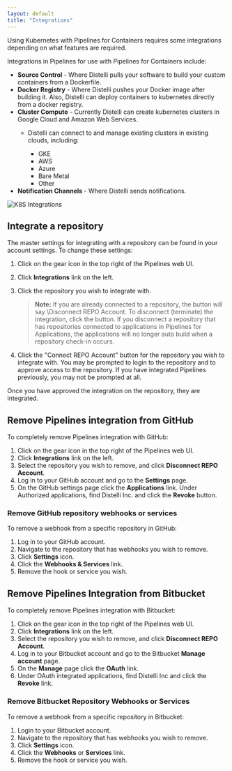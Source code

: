 ```yaml
---
layout: default
title: "Integrations"
--- 
```


Using Kubernetes with Pipelines for Containers requires some integrations depending on what features are required.

Integrations in Pipelines for use with Pipelines for Containers include:

<ul>
  <li><b>Source Control</b> - Where Distelli pulls your software to build your custom containers from a Dockerfile.</li>
  <li><b>Docker Registry</b> - Where Distelli pushes your Docker image after building it. Also, Distelli can deploy containers to kubernetes directly from a docker registry.</li>
  <li><b>Cluster Compute</b> - Currently Distelli can create kubernetes clusters in Google Cloud and Amazon Web Services.</li>
  <ul>
    <li>Distelli can connect to and manage existing clusters in existing clouds, including: </li>
    <ul>
      <li>GKE</li>
      <li>AWS</li>
      <li>Azure</li>
      <li>Bare Metal</li>
      <li>Other</li>
    </ul>
  </ul>
  <li><b>Notification Channels</b> - Where Distelli sends notifications.</li>
</ul>

<img src="images/k8s-integrations.png" alt="K8S Integrations">

## Integrate a repository

The master settings for integrating with a repository can be found in your account settings. To change these settings:

1. Click on the gear icon in the top right of the Pipelines web UI.
1. Click <b>Integrations</b> link on the left.
1. Click the repository you wish to integrate with. 

    > **Note:** If you are already connected to a repository, the button will say \Disconnect REPO Account\. To disconnect (terminate) the integration, click the button. If you disconnect a repository that has repositories connected to applications in Pipelines for Applications, the applications will no longer auto build when a repository check-in occurs.

1. Click the "Connect REPO Account" button for the repository you wish to integrate with. You may be prompted to login to the repository and to approve access to the repository. If you have integrated Pipelines previously, you may not be prompted at all. 

Once you have approved the integration on the repository, they are integrated.

## Remove Pipelines integration from GitHub

To completely remove Pipelines integration with GitHub:

1. Click on the gear icon in the top right of the Pipelines web UI.
1. Click <b>Integrations</b> link on the left.
1. Select the repository you wish to remove, and click **Disconnect REPO Account**. 
1. Log in to your GitHub account and go to the **Settings** page.
1. On the GitHub settings page click the <b>Applications</b> link. Under Authorized applications, find Distelli Inc. and click the <b>Revoke</b> button.</li>

### Remove GitHub repository webhooks or services

To remove a webhook from a specific repository in GitHub:
<ol>
<li>Log in to your GitHub account.</li>
<li>Navigate to the repository that has webhooks you wish to remove.</li>
<li>Click <b>Settings</b> icon.</li>
<li>Click the <b>Webhooks & Services</b> link.</li>
<li>Remove the hook or service you wish.</li>
</ol>

## Remove Pipelines Integration from Bitbucket</h3>

To completely remove Pipelines integration with Bitbucket:

1. Click on the gear icon in the top right of the Pipelines web UI.
1. Click <b>Integrations</b> link on the left.
1. Select the repository you wish to remove, and click **Disconnect REPO Account**.
1. Log in to your Bitbucket account and go to the Bitbucket <b>Manage account</b> page.
1. On the **Manage** page click the <b>OAuth</b> link.</li>
1. Under OAuth integrated applications, find Distelli Inc and click the <b>Revoke</b> link.

### Remove Bitbucket Repository Webhooks or Services</h3>

To remove a webhook from a specific repository in Bitbucket:
<ol>
<li>Login to your Bitbucket account.</li>
<li>Navigate to the repository that has webhooks you wish to remove.</li>
<li>Click <b>Settings</b> icon.</li>
<li>Click the <b>Webhooks</b> or <b>Services</b> link.</li>
<li>Remove the hook or service you wish.</li>
</ol>


